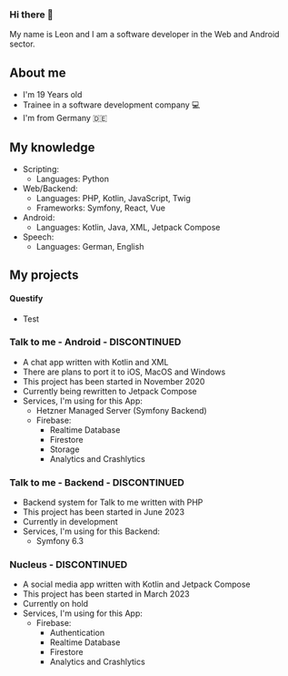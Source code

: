 ### Hi there 👋
My name is Leon and I am a software developer in the Web and Android sector.

## About me
- I'm 19 Years old
- Trainee in a software development company 💻
- I'm from Germany 🇩🇪

## My knowledge
- Scripting:
  - Languages: Python
- Web/Backend:
  - Languages: PHP, Kotlin, JavaScript, Twig
  - Frameworks: Symfony, React, Vue
- Android:
  - Languages: Kotlin, Java, XML, Jetpack Compose
- Speech:
  - Languages: German, English

## My projects
#### Questify
- Test
### Talk to me - Android - DISCONTINUED
- A chat app written with Kotlin and XML
- There are plans to port it to iOS, MacOS and Windows
- This project has been started in November 2020
- Currently being rewritten to Jetpack Compose
- Services, I'm using for this App:
  - Hetzner Managed Server (Symfony Backend)
  - Firebase:
    - Realtime Database
    - Firestore
    - Storage
    - Analytics and Crashlytics
### Talk to me - Backend - DISCONTINUED
  - Backend system for Talk to me written with PHP
  - This project has been started in June 2023
  - Currently in development
  - Services, I'm using for this Backend:
    - Symfony 6.3
### Nucleus - DISCONTINUED
- A social media app written with Kotlin and Jetpack Compose
- This project has been started in March 2023
- Currently on hold
- Services, I'm using for this App:
  - Firebase:
    - Authentication
    - Realtime Database
    - Firestore
    - Analytics and Crashlytics
